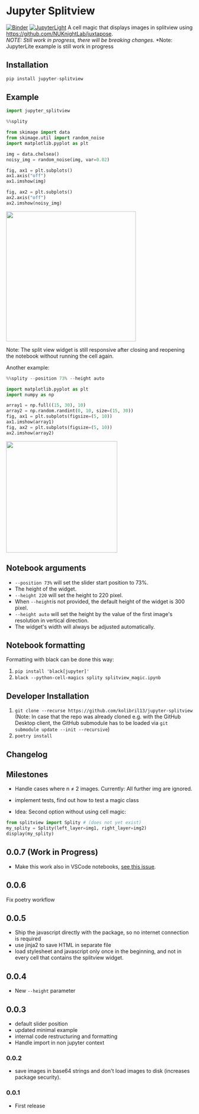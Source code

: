 Jupyter Splitview
=================

[![Binder](https://mybinder.org/badge_logo.svg)](https://mybinder.org/v2/gh/kolibril13/jupyter-splitview/HEAD?labpath=example_notebook.ipynb)
[![JupyterLight](https://jupyterlite.rtfd.io/en/latest/_static/badge.svg)](https://kolibril13.github.io/jupyter-splitview/)
A cell magic that displays images in splitview using https://github.com/NUKnightLab/juxtapose.  
*NOTE: Still work in progress, there will be breaking changes.*
*Note: JupyterLite example is still work in progress
## Installation
```py
pip install jupyter-splitview
```
## Example
```py
import jupyter_splitview
```

```py
%%splity

from skimage import data
from skimage.util import random_noise
import matplotlib.pyplot as plt

img = data.chelsea()
noisy_img = random_noise(img, var=0.02)

fig, ax1 = plt.subplots()
ax1.axis("off")
ax1.imshow(img)

fig, ax2 = plt.subplots()
ax2.axis("off")
ax2.imshow(noisy_img)
```

<img src="https://user-images.githubusercontent.com/44469195/173762859-61c12c6b-7d50-4a63-9a51-8b78b43b4b03.png" style="width: 350px;"/>

Note: The split view widget is still responsive after closing and reopening the notebook without running the cell again.

Another example:
```py
%%splity --position 73% --height auto

import matplotlib.pyplot as plt
import numpy as np

array1 = np.full((15, 30), 10)
array2 = np.random.randint(0, 10, size=(15, 30))
fig, ax1 = plt.subplots(figsize=(5, 10))
ax1.imshow(array1)
fig, ax2 = plt.subplots(figsize=(5, 10))
ax2.imshow(array2)
```
<img src="https://user-images.githubusercontent.com/44469195/173763087-e76be74b-57e4-4861-ae0a-6c307021b785.png" style="width: 300px;"/>


## Notebook arguments

* `--position 73%` will set the slider start position to 73%.
*  The height of the widget. 
* `--height 220` will set the height to 220 pixel. 
* When `--height`is not provided, the default height of the widget is 300 pixel.
* `--height auto` will set the height by the value of the first image's resolution in vertical direction.
* The widget's width will always be adjusted automatically. 

## Notebook formatting
Formatting with black can be done this way: 
1. `pip install 'black[jupyter]'`
2. `black --python-cell-magics splity splitview_magic.ipynb`


## Developer Installation

1. `git clone --recurse https://github.com/kolibril13/jupyter-splitview`
(Note: In case that the repo was already cloned e.g. with the GitHub Desktop client, the  GitHub submodule has to be loaded via `git submodule update --init --recursive`)
2. `poetry install`

## Changelog

## Milestones 

* Handle cases where n ≠ 2 images. Currently: All further img are ignored.
* implement tests, find out how to test a magic class

* Idea: Second option without using cell magic:
```python
from splitview import Splity # (does not yet exist)
my_splity = Splity(left_layer=img1, right_layer=img2)
display(my_splity)
```

## 0.0.7 (Work in Progress)


* Make this work also in VSCode notebooks, [see this issue](https://github.com/NUKnightLab/juxtapose/issues/178).

## 0.0.6 

Fix poetry workflow

## 0.0.5 

* Ship the javascript directly with the package, so no internet connection is required
* use jinja2 to save HTML in separate file
* load stylesheet and javascript only once in the beginning, and not in every cell that contains the splitview widget.

## 0.0.4 

* New `--height` parameter

## 0.0.3

* default slider position
* updated minimal example
* internal code restructuring and formatting
* Handle import in non jupyter context

### 0.0.2 
* save images in base64 strings and don't load images to disk (increases package security).
### 0.0.1

* First release


